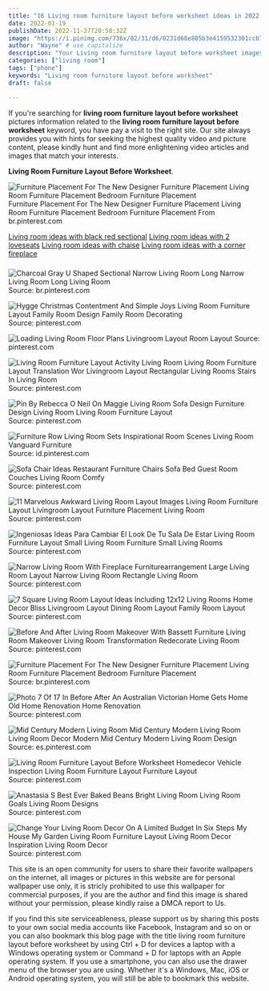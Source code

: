 ```yaml
---
title: "16 Living room furniture layout before worksheet ideas in 2022 "
date: 2022-01-19
publishDate: 2022-11-27T20:58:32Z
image: "https://i.pinimg.com/736x/02/31/d6/0231d68e805b3e4159532301ccb71d68.jpg"
author: "Wayne" # use capitalize
description: "Your Living room furniture layout before worksheet images are ready. Living room furniture layout before worksheet are a topic that is being searched for and liked by netizens now. You can Find and Download the Living room furniture layout before worksheet files here. Get all royalty-free images."
categories: ["living room"]
tags: ["phone"]
keywords: "Living room furniture layout before worksheet"
draft: false

---
```


If you're searching for **living room furniture layout before worksheet** pictures information related to the **living room furniture layout before worksheet** keyword, you have pay a visit to the right  site.  Our site always  provides you with  hints  for seeking  the highest  quality video and picture  content, please kindly hunt and find more enlightening video articles and images  that match your interests.

**Living Room Furniture Layout Before Worksheet**. 

![Furniture Placement For The New Designer Furniture Placement Living Room Furniture Placement Bedroom Furniture Placement](https://i.pinimg.com/originals/f4/88/24/f48824ccdb72713d75968c3affbc53c7.jpg "Furniture Placement For The New Designer Furniture Placement Living Room Furniture Placement Bedroom Furniture Placement")
Furniture Placement For The New Designer Furniture Placement Living Room Furniture Placement Bedroom Furniture Placement From br.pinterest.com

[Living room ideas with black red sectional](/living-room-ideas-with-black-red-sectional/)
[Living room ideas with 2 loveseats](/living-room-ideas-with-2-loveseats/)
[Living room ideas with chaise](/living-room-ideas-with-chaise/)
[Living room ideas with a corner fireplace](/living-room-ideas-with-a-corner-fireplace/)



### 

 


![Charcoal Gray U Shaped Sectional Narrow Living Room Long Narrow Living Room Long Living Room](https://i.pinimg.com/originals/75/50/5f/75505f0c3a6a052c0c15df52b623fb2d.jpg "Charcoal Gray U Shaped Sectional Narrow Living Room Long Narrow Living Room Long Living Room")
Source: br.pinterest.com

 

![Hygge Christmas Contentment And Simple Joys Living Room Furniture Layout Family Room Design Family Room Decorating](https://i.pinimg.com/originals/59/14/8d/59148d3298e5e129f0d8ebdca368e799.jpg "Hygge Christmas Contentment And Simple Joys Living Room Furniture Layout Family Room Design Family Room Decorating")
Source: pinterest.com

 

![Loading Living Room Floor Plans Livingroom Layout Room Layout](https://i.pinimg.com/736x/c8/65/08/c865089728bb50078204326c87c4e5a1.jpg "Loading Living Room Floor Plans Livingroom Layout Room Layout")
Source: pinterest.com

 

![Living Room Furniture Layout Activity Living Room Living Room Furniture Layout Translation Wor Livingroom Layout Rectangular Living Rooms Stairs In Living Room](https://i.pinimg.com/originals/b7/7e/40/b77e4085af8bbf26a589dc1a0900c3eb.png "Living Room Furniture Layout Activity Living Room Living Room Furniture Layout Translation Wor Livingroom Layout Rectangular Living Rooms Stairs In Living Room")
Source: pinterest.com

 

![Pin By Rebecca O Neil On Maggie Living Room Sofa Design Furniture Design Living Room Living Room Furniture Layout](https://i.pinimg.com/originals/70/d6/58/70d65837755c1cb6bb4f4eb3e90e1adb.jpg "Pin By Rebecca O Neil On Maggie Living Room Sofa Design Furniture Design Living Room Living Room Furniture Layout")
Source: pinterest.com

 

![Furniture Row Living Room Sets Inspirational Room Scenes Living Room Vanguard Furniture](https://i.pinimg.com/736x/ab/37/18/ab3718443550b71f89a98eb04c1b947b.jpg "Furniture Row Living Room Sets Inspirational Room Scenes Living Room Vanguard Furniture")
Source: id.pinterest.com

 

![Sofa Chair Ideas Restaurant Furniture Chairs Sofa Bed Guest Room Couches Living Room Comfy](https://i.pinimg.com/736x/d6/7d/c0/d67dc06fe8894783fe7d07904b436c25.jpg "Sofa Chair Ideas Restaurant Furniture Chairs Sofa Bed Guest Room Couches Living Room Comfy")
Source: pinterest.com

 

![11 Marvelous Awkward Living Room Layout Images Living Room Furniture Layout Livingroom Layout Furniture Placement Living Room](https://i.pinimg.com/564x/72/30/1a/72301a721a5ece6551f68f82e53caefa.jpg "11 Marvelous Awkward Living Room Layout Images Living Room Furniture Layout Livingroom Layout Furniture Placement Living Room")
Source: pinterest.com

 

![Ingeniosas Ideas Para Cambiar El Look De Tu Sala De Estar Living Room Furniture Layout Small Living Room Furniture Small Living Rooms](https://i.pinimg.com/originals/2c/d6/e9/2cd6e9af68d74239f6d8f9290fe70d9b.png "Ingeniosas Ideas Para Cambiar El Look De Tu Sala De Estar Living Room Furniture Layout Small Living Room Furniture Small Living Rooms")
Source: pinterest.com

 

![Narrow Living Room With Fireplace Furniturearrangement Large Living Room Layout Narrow Living Room Rectangle Living Room](https://i.pinimg.com/736x/13/fd/49/13fd495192d776e4542de7e315a5833c.jpg "Narrow Living Room With Fireplace Furniturearrangement Large Living Room Layout Narrow Living Room Rectangle Living Room")
Source: pinterest.com

 

![7 Square Living Room Layout Ideas Including 12x12 Living Rooms Home Decor Bliss Livingroom Layout Dining Room Layout Family Room Layout](https://i.pinimg.com/originals/f9/ec/e9/f9ece90776f9da22b251b447a825de2e.png "7 Square Living Room Layout Ideas Including 12x12 Living Rooms Home Decor Bliss Livingroom Layout Dining Room Layout Family Room Layout")
Source: pinterest.com

 

![Before And After Living Room Makeover With Bassett Furniture Living Room Makeover Living Room Transformation Redecorate Living Room](https://i.pinimg.com/736x/0d/13/95/0d1395ef839e6e55c6c8f8c657a37c79.jpg "Before And After Living Room Makeover With Bassett Furniture Living Room Makeover Living Room Transformation Redecorate Living Room")
Source: pinterest.com

 

![Furniture Placement For The New Designer Furniture Placement Living Room Furniture Placement Bedroom Furniture Placement](https://i.pinimg.com/originals/f4/88/24/f48824ccdb72713d75968c3affbc53c7.jpg "Furniture Placement For The New Designer Furniture Placement Living Room Furniture Placement Bedroom Furniture Placement")
Source: br.pinterest.com

 

![Photo 7 Of 17 In Before After An Australian Victorian Home Gets Home Old Home Renovation Home Renovation](https://i.pinimg.com/originals/e8/f8/68/e8f868134caac7d49acfb2acd9c71541.jpg "Photo 7 Of 17 In Before After An Australian Victorian Home Gets Home Old Home Renovation Home Renovation")
Source: pinterest.com

 

![Mid Century Modern Living Room Mid Century Modern Living Room Living Room Decor Modern Mid Century Modern Living Room Design](https://i.pinimg.com/originals/1d/e6/7a/1de67ad84959cd4caf3278d5d3aff678.jpg "Mid Century Modern Living Room Mid Century Modern Living Room Living Room Decor Modern Mid Century Modern Living Room Design")
Source: es.pinterest.com

 

![Living Room Furniture Layout Before Worksheet Homedecor Vehicle Inspection Living Room Furniture Layout Furniture Layout](https://i.pinimg.com/474x/42/cb/7f/42cb7fe02789e8fa2bc59b3f99305edd.jpg "Living Room Furniture Layout Before Worksheet Homedecor Vehicle Inspection Living Room Furniture Layout Furniture Layout")
Source: pinterest.com

 

![Anastasia S Best Ever Baked Beans Bright Living Room Living Room Goals Living Room Designs](https://i.pinimg.com/564x/66/91/23/6691237cb60fcbcf9ee70dfb6b486de3.jpg "Anastasia S Best Ever Baked Beans Bright Living Room Living Room Goals Living Room Designs")
Source: pinterest.com

 

![Change Your Living Room Decor On A Limited Budget In Six Steps My House My Garden Living Room Furniture Layout Living Room Decor Inspiration Living Room Decor](https://i.pinimg.com/736x/02/31/d6/0231d68e805b3e4159532301ccb71d68.jpg "Change Your Living Room Decor On A Limited Budget In Six Steps My House My Garden Living Room Furniture Layout Living Room Decor Inspiration Living Room Decor")
Source: pinterest.com

 

This site is an open community for users to share their favorite wallpapers on the internet, all images or pictures in this website are for personal wallpaper use only, it is stricly prohibited to use this wallpaper for commercial purposes, if you are the author and find this image is shared without your permission, please kindly raise a DMCA report to Us.

If you find this site serviceableness, please support us by sharing this posts to your own social media accounts like Facebook, Instagram and so on or you can also bookmark this blog page with the title living room furniture layout before worksheet by using Ctrl + D for devices a laptop with a Windows operating system or Command + D for laptops with an Apple operating system. If you use a smartphone, you can also use the drawer menu of the browser you are using. Whether it's a Windows, Mac, iOS or Android operating system, you will still be able to bookmark this website.

